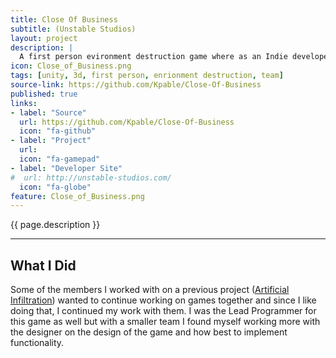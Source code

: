 ```yaml
---
title: Close Of Business
subtitle: (Unstable Studios)
layout: project
description: |
  A first person evironment destruction game where as an Indie developer, you sneak into your competitors game studio and break all the things.
icon: Close_of_Business.png
tags: [unity, 3d, first person, enrionment destruction, team]
source-link: https://github.com/Kpable/Close-Of-Business
published: true
links:
- label: "Source"
  url: https://github.com/Kpable/Close-Of-Business
  icon: "fa-github"
- label: "Project"
  url: 
  icon: "fa-gamepad"
- label: "Developer Site"
#  url: http://unstable-studios.com/
  icon: "fa-globe"
feature: Close_of_Business.png
---
```


<!-- Description -->
{{ page.description }}

---

## What I Did 

Some of the members I worked with on a previous project ([Artificial Infiltration]) wanted to continue working on games together and since I like doing that, I continued my work with them. I was the Lead Programmer for this game as well but with a smaller team I found myself working more with the designer on the design of the game and how best to implement functionality.

[Artificial Infiltration]: {{site.url}}/works/artificial-infiltration